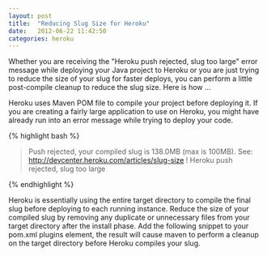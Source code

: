 ```yaml
---
layout: post
title:  "Reducing Slug Size for Heroku"
date:   2012-06-22 11:42:50
categories: heroku
---
```

Whether you are receiving the "Heroku push rejected, slug too large" error message while deploying your Java project to Heroku or you are just trying to reduce the size of your slug for faster deploys, you can perform a little post-compile cleanup to reduce the slug size. Here is how …

Heroku uses Maven POM file to compile your project before deploying it. If you are creating a fairly large application to use on Heroku, you might have already run into an error message while trying to deploy your code.

{% highlight bash %}
> Push rejected, your compiled slug is 138.0MB (max is 100MB).
     See: http://devcenter.heroku.com/articles/slug-size !     Heroku push rejected, slug too large

{% endhighlight %}

Heroku is essentially using the entire target directory to compile the final slug before deploying to each running instance. Reduce the size of your compiled slug by removing any duplicate or unnecessary files from your target directory after the install phase. Add the following snippet to your pom.xml plugins element, the result will cause maven to perform a cleanup on the target directory before Heroku compiles your slug.

<script src="https://gist.github.com/1556079.js?file=gistfile1.xml"><!-- --></script>
